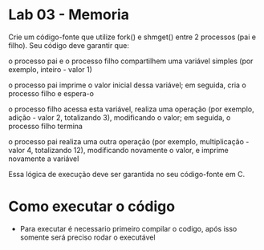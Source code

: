 # Lab 03 - Memoria
Crie um código-fonte que utilize fork() e shmget() entre 2 processos (pai e filho). Seu código deve garantir que:<br>

o processo pai e o processo filho compartilhem uma variável simples (por exemplo, inteiro - valor 1)<br>

o processo pai imprime o valor inicial dessa variável; em seguida, cria o processo filho e espera-o<br>

o processo filho acessa esta variável, realiza uma operação (por exemplo, adição - valor 2, totalizando 3), modificando o valor; em seguida, o processo filho termina<br>

o processo pai realiza uma outra operação (por exemplo, multiplicação - valor 4, totalizando 12), modificando novamente o valor, e imprime novamente a variável<br>

Essa lógica de execução deve ser garantida no seu código-fonte em C. <br>


# Como executar o código
  - Para executar é necessario primeiro compilar o codigo, após isso somente será preciso rodar o executável 
